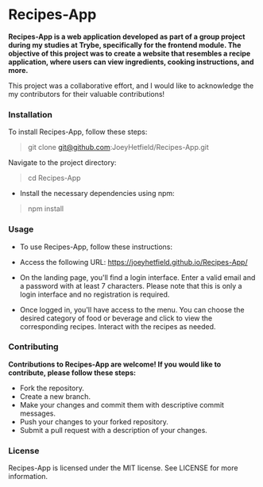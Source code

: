 # Recipes-App

**Recipes-App is a web application developed as part of a group project during my studies at Trybe, specifically for the frontend module. The objective of this project was to create a website that resembles a recipe application, where users can view ingredients, cooking instructions, and more.**

This project was a collaborative effort, and I would like to acknowledge the my contributors for their valuable contributions!


### Installation 

To install Recipes-App, follow these steps:

>    git clone git@github.com:JoeyHetfield/Recipes-App.git

Navigate to the project directory:

>    cd Recipes-App

- Install the necessary dependencies using npm:

> npm install


### Usage
- To use Recipes-App, follow these instructions:

- Access the following URL: https://joeyhetfield.github.io/Recipes-App/

- On the landing page, you'll find a login interface. Enter a valid email and a password with at least 7 characters. Please note that this is only a login interface and no registration is required.

- Once logged in, you'll have access to the menu. You can choose the desired category of food or beverage and click to view the corresponding recipes. Interact with the recipes as needed.

### Contributing
**Contributions to Recipes-App are welcome! If you would like to contribute, please follow these steps:**

- Fork the repository.
- Create a new branch.
- Make your changes and commit them with descriptive commit messages.
- Push your changes to your forked repository.
- Submit a pull request with a description of your changes.


### License
Recipes-App is licensed under the MIT license. See LICENSE for more information.
